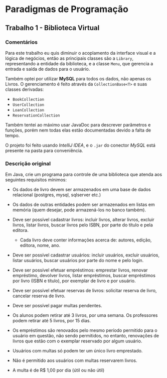 # Paradigmas de Programação

## Trabalho 1 - Biblioteca Virtual


### Comentários

Para este trabalho eu quis diminuir o acoplamento da interface visual e a
lógica de negócios, então as principais classes são a `Library`, representando
a entidade da biblioteca, e a classe `Menu`, que gerencia a entrada e saída
de dados para o usuário.

Também optei por utilizar **MySQL** para todos os dados, não apenas os Livros.
O gerenciamento é feito através da `CollectionBase<T>` e suas classes derivadas:

* `BookCollection`
* `UserCollection`
* `LoanCollection`
* `ReservationCollection`

Também tentei ao máximo usar JavaDoc para descrever parâmetros e funções,
porém nem todas elas estão documentadas devido a falta de tempo.

O projeto foi feito usando *IntelliJ IDEA*, e o `.jar` do conector *MySQL*
está presente na pasta para conveniência.


### Descrição original

Em Java, crie um programa para controle de uma biblioteca que atenda aos seguintes requisitos mínimos:

* Os dados de livro devem ser armazenados em uma base de dados relacional (postgres, mysql, sqlserver etc.)

* Os dados de outras entidades podem ser armazenados em listas em memória (quem desejar, pode armazená-los no banco também).

* Deve ser possível cadastrar livros: incluir livros, alterar livros, excluir livros, listar livros, buscar livros pelo ISBN, por parte do título e pela editora.

    * Cada livro deve conter informações acerca de: autores, edição, editora, nome, ano.

* Deve ser possível cadastrar usuários: incluir usuários, excluir usuários, listar usuários, buscar usuários por parte do nome e pelo login.

* Deve ser possível efetuar empréstimos: emprestar livros, renovar empréstimo, devolver livros, listar empréstimos, buscar empréstimos por livro (ISBN e título), por exemplar de livro e por usuário.

* Deve ser possível efetuar reservas de livros: solicitar reserva de livro, cancelar reserva de livro.

* Deve ser possível pagar multas pendentes.

* Os alunos podem retirar até 3 livros, por uma semana. Os professores podem retirar até 5 livros, por 15 dias.

* Os empréstimos são renovados pelo mesmo período permitido para o usuário em questão, não sendo permitidos, no entanto, renovações de livros que estão com o exemplar reservado por algum usuário.

* Usuários com multas só podem ter um único livro emprestado.

* Não é permitido aos usuários com multas reservarem livros.

* A multa é de R$ 1,00 por dia (útil ou não útil)
